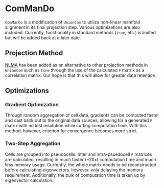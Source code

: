 # ComManDo
`ComManDo` is a modification of `UnionCom` to utilize non-linear manifold alignment in its final projection step.  Various optimizations are also included.  Currently, functionality in standard methods (`tsne`, etc.) is limited but will be added back at a later date.

## Projection Method
[NLMA](https://bmcgenomics.biomedcentral.com/articles/10.1186/s12864-019-6329-2) has been added as an alternative to other projection methods in `UnionCom` such as `tsne` through the use of the calculated `F` matrix as a correlation matrix.  Our hope is that this will allow for greater data retention.

## Optimizations
### Gradient Optimization
Through random aggregation of cell data, gradients can be computed faster and cast back out to the original data sources, allowing for a generated `F` matrix with no lost resolution while cutting computation time.  With this method, however, criterion for convergence becomes more strict.

### Two-Step Aggregation
Cells are grouped into pseudocells.  Inter and intra-psuedocell `F` matrices are calculated, resulting in much faster (~20x) computation time and much less memory usage.  Currently, the whole matrix needs to be reconstructed before calculating eigenvectors, however, only delaying the memory requirement.  Additionally, the bulk of computation time is taken up by eigenvector calculation.
